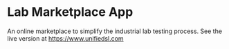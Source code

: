 # Lab Marketplace App
 
An online marketplace to simplify the industrial lab testing process. See the live version at https://www.unifiedsl.com
